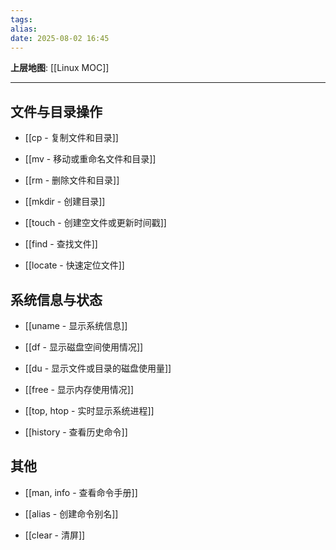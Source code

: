 ```yaml
---
tags: 
alias: 
date: 2025-08-02 16:45
---
```


**上层地图**: [[Linux MOC]]

---
## 文件与目录操作

- [[cp - 复制文件和目录]]

- [[mv - 移动或重命名文件和目录]]

- [[rm - 删除文件和目录]]

- [[mkdir - 创建目录]]

- [[touch - 创建空文件或更新时间戳]]

- [[find - 查找文件]]

- [[locate - 快速定位文件]]

## 系统信息与状态

- [[uname - 显示系统信息]]

- [[df - 显示磁盘空间使用情况]]

- [[du - 显示文件或目录的磁盘使用量]]

- [[free - 显示内存使用情况]]

- [[top, htop - 实时显示系统进程]]

- [[history - 查看历史命令]]

## 其他

- [[man, info - 查看命令手册]]

- [[alias - 创建命令别名]]

- [[clear - 清屏]]
